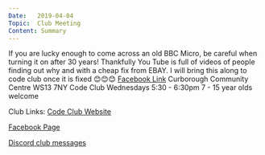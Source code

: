 ```yaml
---
Date:   2019-04-04
Topic:  Club Meeting
Content: Summary
---
```

If you are lucky enough to come across an old BBC Micro, be careful when turning it on after 30 years! Thankfully You Tube is full of videos of people finding out why and with a cheap fix from EBAY. I will bring this along to code club once it is fixed 😊😊😊
[Facebook Link](https://www.facebook.com/1481985248595237/posts/1983723435088080/)
Curborough Community Centre
WS13 7NY
Code Club
Wednesdays 5:30 - 6:30pm
7 - 15 year olds welcome

Club Links:
[Code Club Website](https://lichfield-code-club.github.io/)

[Facebook Page](https://www.facebook.com/LichfieldCoders)

[Discord club messages](https://discord.gg/szz6xGK)
